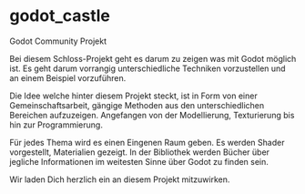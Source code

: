 # godot_castle
Godot Community Projekt

Bei diesem Schloss-Projekt geht es darum zu zeigen was mit Godot möglich ist. Es geht darum vorrangig unterschiedliche Techniken vorzustellen und an einem Beispiel vorzuführen.

Die Idee welche hinter diesem Projekt steckt, ist in Form von einer Gemeinschaftsarbeit, gängige Methoden aus den unterschiedlichen Bereichen aufzuzeigen. Angefangen von der Modellierung, Texturierung bis hin zur Programmierung.

Für jedes Thema wird es einen Eingenen Raum geben. Es werden Shader vorgestellt, Materialien gezeigt. In der Bibliothek werden Bücher über jegliche Informationen im weitesten Sinne über Godot zu finden sein.

Wir laden Dich herzlich ein an diesem Projekt mitzuwirken.
